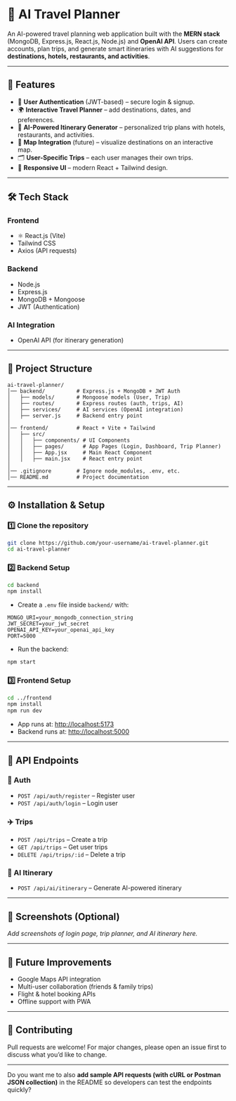 
# 🧳 AI Travel Planner

An AI-powered travel planning web application built with the **MERN stack** (MongoDB, Express.js, React.js, Node.js) and **OpenAI API**.
Users can create accounts, plan trips, and generate smart itineraries with AI suggestions for **destinations, hotels, restaurants, and activities**.

---

## 🚀 Features

* 🔐 **User Authentication** (JWT-based) – secure login & signup.
* 🌍 **Interactive Travel Planner** – add destinations, dates, and preferences.
* 🤖 **AI-Powered Itinerary Generator** – personalized trip plans with hotels, restaurants, and activities.
* 📍 **Map Integration** (future) – visualize destinations on an interactive map.
* 🗂️ **User-Specific Trips** – each user manages their own trips.
* 📱 **Responsive UI** – modern React + Tailwind design.

---

## 🛠️ Tech Stack

### Frontend

* ⚛️ React.js (Vite)
* Tailwind CSS
* Axios (API requests)

### Backend

* Node.js
* Express.js
* MongoDB + Mongoose
* JWT (Authentication)

### AI Integration

* OpenAI API (for itinerary generation)

---

## 📂 Project Structure

```
ai-travel-planner/
│── backend/          # Express.js + MongoDB + JWT Auth
│   ├── models/       # Mongoose models (User, Trip)
│   ├── routes/       # Express routes (auth, trips, AI)
│   ├── services/     # AI services (OpenAI integration)
│   ├── server.js     # Backend entry point
│
│── frontend/         # React + Vite + Tailwind
│   ├── src/
│   │   ├── components/ # UI Components
│   │   ├── pages/      # App Pages (Login, Dashboard, Trip Planner)
│   │   ├── App.jsx     # Main React Component
│   │   ├── main.jsx    # React entry point
│
│── .gitignore        # Ignore node_modules, .env, etc.
│── README.md         # Project documentation
```

---

## ⚙️ Installation & Setup

### 1️⃣ Clone the repository

```bash
git clone https://github.com/your-username/ai-travel-planner.git
cd ai-travel-planner
```

### 2️⃣ Backend Setup

```bash
cd backend
npm install
```

* Create a `.env` file inside `backend/` with:

```env
MONGO_URI=your_mongodb_connection_string
JWT_SECRET=your_jwt_secret
OPENAI_API_KEY=your_openai_api_key
PORT=5000
```

* Run the backend:

```bash
npm start
```

### 3️⃣ Frontend Setup

```bash
cd ../frontend
npm install
npm run dev
```

* App runs at: [http://localhost:5173](http://localhost:5173)
* Backend runs at: [http://localhost:5000](http://localhost:5000)

---

## 📌 API Endpoints

### 🔑 Auth

* `POST /api/auth/register` – Register user
* `POST /api/auth/login` – Login user

### ✈️ Trips

* `POST /api/trips` – Create a trip
* `GET /api/trips` – Get user trips
* `DELETE /api/trips/:id` – Delete a trip

### 🤖 AI Itinerary

* `POST /api/ai/itinerary` – Generate AI-powered itinerary

---

## 📸 Screenshots (Optional)

*Add screenshots of login page, trip planner, and AI itinerary here.*

---

## 📝 Future Improvements

* Google Maps API integration
* Multi-user collaboration (friends & family trips)
* Flight & hotel booking APIs
* Offline support with PWA

---

## 🤝 Contributing

Pull requests are welcome! For major changes, please open an issue first to discuss what you’d like to change.

---

Do you want me to also **add sample API requests (with cURL or Postman JSON collection)** in the README so developers can test the endpoints quickly?
